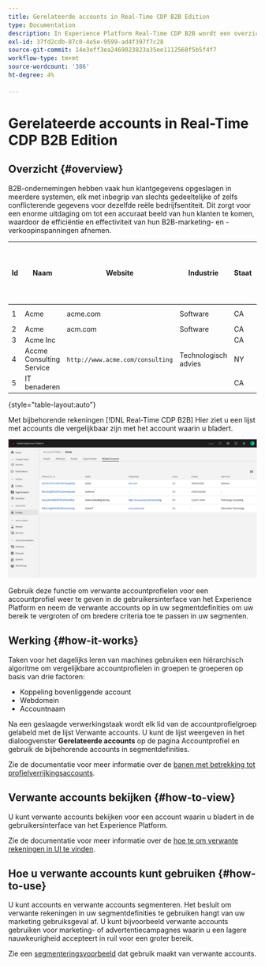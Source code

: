 ```yaml
---
title: Gerelateerde accounts in Real-Time CDP B2B Edition
type: Documentation
description: In Experience Platform Real-Time CDP B2B wordt een overzicht en meer informatie over de desbetreffende rekeningen gegeven.
exl-id: 37fd2cdb-87c0-4e5e-9599-ad4f397f7c28
source-git-commit: 14e3eff3ea2469023823a35ee1112568f5b5f4f7
workflow-type: tm+mt
source-wordcount: '386'
ht-degree: 4%

---
```


# Gerelateerde accounts in Real-Time CDP B2B Edition

## Overzicht {#overview}

B2B-ondernemingen hebben vaak hun klantgegevens opgeslagen in meerdere systemen, elk met inbegrip van slechts gedeeltelijke of zelfs conflicterende gegevens voor dezelfde reële bedrijfsentiteit. Dit zorgt voor een enorme uitdaging om tot een accuraat beeld van hun klanten te komen, waardoor de efficiëntie en effectiviteit van hun B2B-marketing- en -verkoopinspanningen afnemen.

| Id | Naam | Website | Industrie | Staat | Telefoon | Heeft open kans met bedrag > `$1 million` |
|---|---|---|---|---|---|---|
| 1 | Acme | acme.com | Software | CA | (408)536-6000 |  |
| 2 | Acme | acm.com | Software | CA | 4085366000 | x |
| 3 | Acme Inc |  |  | CA | (408)5366000 |  |
| 4 | Accme Consulting Service | `http://www.acme.com/consulting` | Technologisch advies | NY | (212)471-0904 | x |
| 5 | IT benaderen |  |  | CA |  |  |

{style=&quot;table-layout:auto&quot;}

Met bijbehorende rekeningen [!DNL Real-Time CDP B2B] Hier ziet u een lijst met accounts die vergelijkbaar zijn met het account waarin u bladert.

![Scherm met verwante accounts in de gebruikersinterface van het Experience Platform.](/help/rtcdp/b2b-ai-ml-services/assets/related-accounts-in-ui.png)

Gebruik deze functie om verwante accountprofielen voor een accountprofiel weer te geven in de gebruikersinterface van het Experience Platform en neem de verwante accounts op in uw segmentdefinities om uw bereik te vergroten of om bredere criteria toe te passen in uw segmenten.

## Werking {#how-it-works}

Taken voor het dagelijks leren van machines gebruiken een hiërarchisch algoritme om vergelijkbare accountprofielen in groepen te groeperen op basis van drie factoren:

* Koppeling bovenliggende account
* Webdomein
* Accountnaam

Na een geslaagde verwerkingstaak wordt elk lid van de accountprofielgroep gelabeld met de lijst Verwante accounts. U kunt de lijst weergeven in het dialoogvenster **Gerelateerde accounts** op de pagina Accountprofiel en gebruik de bijbehorende accounts in segmentdefinities.

Zie de documentatie voor meer informatie over de [banen met betrekking tot profielverrijkingsaccounts](/help/dataflows/ui/b2b/monitor-profile-enrichment.md).

## Verwante accounts bekijken {#how-to-view}

U kunt verwante accounts bekijken voor een account waarin u bladert in de gebruikersinterface van het Experience Platform.

Zie de documentatie voor meer informatie over de [hoe te om verwante rekeningen in UI te vinden](/help/rtcdp/accounts/account-profile-ui-guide.md#related-accounts-tab).

## Hoe u verwante accounts kunt gebruiken {#how-to-use}

U kunt accounts en verwante accounts segmenteren. Het besluit om verwante rekeningen in uw segmentdefinities te gebruiken hangt van uw marketing gebruiksgeval af. U kunt bijvoorbeeld verwante accounts gebruiken voor marketing- of advertentiecampagnes waarin u een lagere nauwkeurigheid accepteert in ruil voor een groter bereik.

Zie een [segmenteringsvoorbeeld](/help/rtcdp/segmentation/b2b.md#related-accounts) dat gebruik maakt van verwante accounts.
